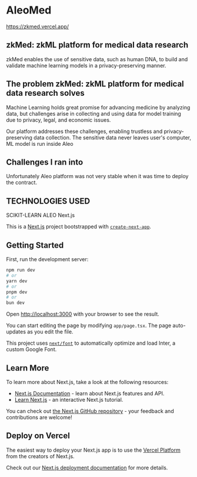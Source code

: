 # AleoMed
https://zkmed.vercel.app/

## zkMed: zkML platform for medical data research
zkMed enables the use of sensitive data, such as human DNA, to build and validate machine learning models in a privacy-preserving manner.

## The problem zkMed: zkML platform for medical data research solves
Machine Learning holds great promise for advancing medicine by analyzing data, but challenges arise in collecting and using data for model training due to privacy, legal, and economic issues.

Our platform addresses these challenges, enabling trustless and privacy-preserving data collection. The sensitive data never leaves user's computer, ML model is run inside Aleo

## Challenges I ran into
Unfortunately Aleo platform was not very stable when it was time to deploy the contract.

## TECHNOLOGIES USED

SCIKIT-LEARN
ALEO
Next.js











This is a [Next.js](https://nextjs.org/) project bootstrapped with [`create-next-app`](https://github.com/vercel/next.js/tree/canary/packages/create-next-app).

## Getting Started

First, run the development server:

```bash
npm run dev
# or
yarn dev
# or
pnpm dev
# or
bun dev
```

Open [http://localhost:3000](http://localhost:3000) with your browser to see the result.

You can start editing the page by modifying `app/page.tsx`. The page auto-updates as you edit the file.

This project uses [`next/font`](https://nextjs.org/docs/basic-features/font-optimization) to automatically optimize and load Inter, a custom Google Font.

## Learn More

To learn more about Next.js, take a look at the following resources:

- [Next.js Documentation](https://nextjs.org/docs) - learn about Next.js features and API.
- [Learn Next.js](https://nextjs.org/learn) - an interactive Next.js tutorial.

You can check out [the Next.js GitHub repository](https://github.com/vercel/next.js/) - your feedback and contributions are welcome!

## Deploy on Vercel

The easiest way to deploy your Next.js app is to use the [Vercel Platform](https://vercel.com/new?utm_medium=default-template&filter=next.js&utm_source=create-next-app&utm_campaign=create-next-app-readme) from the creators of Next.js.

Check out our [Next.js deployment documentation](https://nextjs.org/docs/deployment) for more details.
